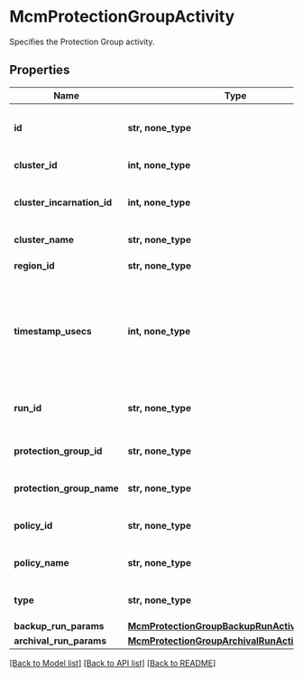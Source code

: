 # McmProtectionGroupActivity

Specifies the Protection Group activity.

## Properties
Name | Type | Description | Notes
------------ | ------------- | ------------- | -------------
**id** | **str, none_type** | Specifies the unique id of the activity event. | [optional] 
**cluster_id** | **int, none_type** | Specifies the cluster id. | [optional] 
**cluster_incarnation_id** | **int, none_type** | Specifies the cluster incarnation id. | [optional] 
**cluster_name** | **str, none_type** | Specifies the cluster name. | [optional] 
**region_id** | **str, none_type** | Specifies the region id. | [optional] [readonly] 
**timestamp_usecs** | **int, none_type** | Specifies the timestamp in Unix timestamp epoch in microseconds at which this activity occured. | [optional] 
**run_id** | **str, none_type** | Specifies the ID of the Protection Run. | [optional] 
**protection_group_id** | **str, none_type** | Specifies the Protection Group Id. | [optional] 
**protection_group_name** | **str, none_type** | Specifies the Protection Group name. | [optional] 
**policy_id** | **str, none_type** | Specifies the Protection Policy Id. | [optional] 
**policy_name** | **str, none_type** | Specifies the Protection Policy Name. | [optional] 
**type** | **str, none_type** | Specifies the type of activity event. | [optional] 
**backup_run_params** | [**McmProtectionGroupBackupRunActivityParams**](McmProtectionGroupBackupRunActivityParams.md) |  | [optional] 
**archival_run_params** | [**McmProtectionGroupArchivalRunActivityParams**](McmProtectionGroupArchivalRunActivityParams.md) |  | [optional] 

[[Back to Model list]](../README.md#documentation-for-models) [[Back to API list]](../README.md#documentation-for-api-endpoints) [[Back to README]](../README.md)



